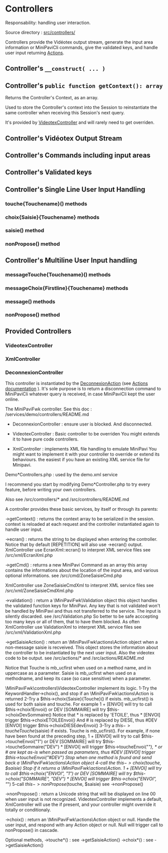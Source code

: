 # Controllers

Responsability: handling user interaction.

Source directory : [src/controllers/](../../src/controllers/)


Controllers provide the Vidéotex output stream, generate the input area information or MiniPaviCli commands, give the validated keys, and handle user input returning [Actions](./Actions.md).


## Controller's `__construct( ... )`


## Controller's `public function getContext(): array`
Returns the Controller's Context, as an array.

Used to store the Controller's context into the Session to reinstantiate the same controller when receiving this Session's next query.

It's provided by [VideotexController](../../../src/controllers/VideotexController.php) and will rarely need to get overriden.


## Controller's Vidéotex Output Stream


## Controller's Commands including input areas


## Controller's Validated keys


## Controller's Single Line User Input Handling

### touche{Touchename}() methods

### choix{Saisie}{Touchename} methods

### saisie() method

### nonPropose() method


## Controller's Multiline User Input handling

### messageTouche{Touchename}() methods

### messageChoix{Firstline}{Touchename} methods

### message() methods

### nonPropose() method


## Provided Controllers

### VideotexController

### XmlController

### DeconnexionController
This controller is instantiated by the [DeconnexionAction](../../../src/actions/DeconnexionAction.php) (see [Actions documentation](./Actions.md) ).
It's sole purpose is to return a disconnection command to MiniPaviCli whatever query is received, in case MiniPaviCli kept the user online.


The MiniPaviFwk controller.
See this doc : /services/demo/controllers/README.md

- DeconnexionController : ensure user is blocked. And disconnected.

- VideotexController : Basic controller to be overriden
  You might extends it to have pure code controllers.

- XmlController : implements XML file handling to emulate MiniPavi 
  You might want to implement it with your controller to override or extend its behaviours.
  the easiest if you have an existing XML service file for Minipavi.


Demo*Controllers.php : used by the demo.xml service

I recommend you start by modifying Demo*Controller.php to try every feature, 
before writing your own controllers.


Also see /src/controllers/* and /src/controllers/README.md

A controller provides these basic services, by itself or through its parents:

->getContext() : returns the context array to be serialized in the session.
  context is reloaded at each request and the controller instantiated again to handle user input.

->ecran() : returns the string to be displayed when entering the controller.
  Notice that by default [REPETITION] will also use ->ecran() output.
  XmlController use EcranXml::ecran() to interpret XML service files
  see /src/xml/EcranXml.php

->getCmd() : returns a new MiniPavi Command as an array
  this array contains the informations about the location of the input area,
  and various optional informations.
  see /src/cmd/ZoneSaisieCmd.php

  XmlController use ZoneSaisieCmdXml to interpret XML service files
  see /src/xml/ZoneSaisieCmdXml.php

->validation() : return a \MiniPaviFwk\Validation object
  this object handles the validated function keys for MiniPavi.
  Any key that is not validated won't be handled by MiniPavi and thus not transferred to the service.
  The input is silently discarded.
  see /src/Validation.php
  So better to be safe acccepting too many keys or all of them, that to have them blocked.
  As often XmlController use ValidationXml to interpret XML service files
  see /src/xml/ValidationXml.php

->getSaisieAction() : return an \MiniPaviFwk\actions\Action object when a non-message saisie is recveived.
  This object stores the information about the controller to be instantiated by the next user input.
  Also the videotex code to be output.
  see /src/actions/* and /src/actions/README.md

  Notice that Touche is mb_ucfirst when used on a method name, and in uppercase as a parameter.
  Saisie is mb_ucfirst when used on a methodname, and keep its case (so case sensitive) when a parameter.

  \MiniPaviFwk\controllers\VideotexController implement its logic.
  1-Try the KeywordHandler->choix(), and stop if an \MiniPaviFwk\actions\Action is returned
  2-Try a $this->choix{Saisie}{Touche}() if exists. mb_ucfirst() is used for both saisie and touche.
    For example 1 + [ENVOI] will try to call $this->choix1Envoi()
    or DEV [SOMMAIRE] will try $this->choixDevSommaire()
    Notice that * is replaced by 'ETOILE', thus * [ENVOI] trigger $this->choixETOILEEnvoi()
    And # is replaced by DIESE, thus #DEV [ENVOI] trigger $this->choixDIESEdevEnvoi()
  3-Try a $this->touche{Touche}($saisie) if exists. Touche is mb_ucfirst().
    For example, if none have been found at the preceding step,
    1 + [ENVOI] will try to call $this->toucheEnvoi("1")
    or DEV [SOMMAIRE] will try $this->toucheSommaire("DEV")
    * [ENVOI] will trigger $this->toucheEnvoi("*"), * or # are kept as-is when passed as parameters,
    thus #DEV [ENVOI] trigger $this->toucheEnvoi("#DEV")
    Stop when one method is found and send back a \MiniPaviFwk\actions\Action object
  4-call the $this->choix($touche, $saisie)
    Stop if it returns a \MiniPaviFwk\actions\Action.
    1 + [ENVOI] will try to call $this->choix("ENVOI", "1")
    or DEV [SOMMAIRE] will try $this->choix("SOMMAIRE", "DEV")
    * [ENVOI] will trigger $this->choix("ENVOI", "*")
  5-call $this->nonPropose($touche, $saisie)
    see ->nonPropose()

->nonPropose() : return a Unicode string that will be displayed on line 00 when user input is not recognized.
  VideotexController implements a default, XmlController will use the <page><action default="xyz"> if present,
  and your controller might override it totally or conditionaly.

->choix() : return an \MiniPaviFwk\actions\Action object or null.
  Handle the user input, and respond with any Action object or null.
  Null will trigger call to nonPropose() in cascade.

Optional methods, 
->touche*() : see ->getSaisieAction()
->choix*() : see ->getSaisieAction()

